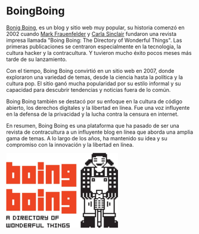# BoingBoing

[Bonig Boing](https://boingboing.net/ "Bonig Boing"), es un blog y sitio web muy popular, su historia comenzó en 2002 cuando [Mark Frauenfelder](https://en.wikipedia.org/wiki/Mark_Frauenfelder "Mark Frauenfelder") y [Carla Sinclair](https://en.wikipedia.org/wiki/Carla_Sinclair/ "Carla Sinclair") fundaron una revista impresa llamada "Boing Boing: The Directory of Wonderful Things". Las primeras publicaciones se centraron especialmente en la tecnologia, la cultura hacker y la contracultura. Y tuvieron mucho éxito pocos meses más tarde de su lanzamiento.

Con el tiempo, Boing Boing convirtió en un sitio web en 2007, donde exploraron una variedad de temas, desde la ciencia hasta la política y la cultura pop. El sitio ganó mucha popularidad por su estilo informal y su capacidad para descubrir tendencias y noticias fuera de lo común.

Boing Boing también se destacó por su enfoque en la cultura de código abierto, los derechos digitales y la libertad en línea. Fue una voz influyente en la defensa de la privacidad y la lucha contra la censura en internet.

En resumen, Boing Boing es una plataforma que ha pasado de ser una revista de contracultura a un influyente blog en línea que aborda una amplia gama de temas. A lo largo de los años, ha mantenido su idea y su compromiso con la innovación y la libertad en línea.

<img src="https://github.com/Pavlotesto/BoingBoing/blob/main/image.png" alt="Logo" width="300" height="200" />
